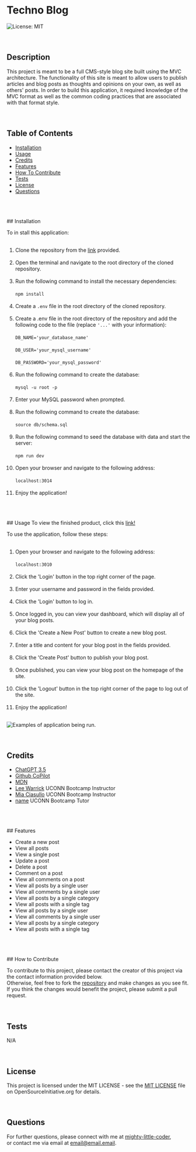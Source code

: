 # Techno Blog
  ![License: MIT](https://img.shields.io/badge/License-MIT-yellow.svg)
  </br>
  </br>
  </br>
  ## Description
  
  This project is meant to be a full CMS-style blog site built using the MVC architecture. The functionality of this site is meant to allow users to publish articles and blog posts as thoughts and opinions on your own, as well as others' posts. In order to build this application, it required knowledge of the MVC format as well as the common coding practices that are associated with that format style.
  </br>
  </br>
  </br>
  ## Table of Contents
  
  - [Installation](#installation)
  - [Usage](#usage)
  - [Credits](#credits)
  - [Features](#features)
  - [How To Contribute](#how-to-contribute)
  - [Tests](#tests)
  - [License](#license)
  - [Questions](#questions)
  </br>
  </br>
  </br>
  ## Installation
  
  To in stall this application:<br></br>
  1. Clone the repository from the <a href="link">link</a> provided.<br></br>
  2. Open the terminal and navigate to the root directory of the cloned repository.<br></br>
  3. Run the following command to install the necessary dependencies:<br></br>
  ```npm install```<br></br>
  4. Create a `.env` file in the root directory of the cloned repository.<br></br>
  5. Create a .env file in the root directory of the repository and add the following code to the file (replace ```'...'``` with your information):<br></br>
  ```DB_NAME='your_database_name'``` <br></br>
  ```DB_USER='your_mysql_username'```<br></br>
  ```DB_PASSWORD='your_mysql_password'```<br></br>
  6. Run the following command to create the database:<br></br>
  ```mysql -u root -p```<br></br>
  7. Enter your MySQL password when prompted.<br></br>
  8. Run the following command to create the database:<br></br>
  ```source db/schema.sql```<br></br>
  9. Run the following command to seed the database with data and start the server:<br></br>
  ```npm run dev```<br></br>
  10. Open your browser and navigate to the following address:<br></br>
  ```localhost:3014```<br></br>
  11. Enjoy the application!
  </br>
  </br>
  </br>
  ## Usage
  To view the finished product, click this <a href="link">link!</a>

  <!-- Video of it running below:
  <video src="video.link">Vid</video> -->

To use the application, follow these steps:<br><br>
1. Open your browser and navigate to the following address:<br><br>
```localhost:3010```<br><br>
2. Click the 'Login' button in the top right corner of the page.<br><br>
3. Enter your username and password in the fields provided.<br><br>
4. Click the 'Login' button to log in.<br><br>
5. Once logged in, you can view your dashboard, which will display all of your blog posts.<br><br>
6. Click the 'Create a New Post' button to create a new blog post.<br><br>
7. Enter a title and content for your blog post in the fields provided.<br><br>
8. Click the 'Create Post' button to publish your blog post.<br><br>
9. Once published, you can view your blog post on the homepage of the site.<br><br>
10. Click the 'Logout' button in the top right corner of the page to log out of the site.<br><br>
11. Enjoy the application!<br><br>


  ![Examples of application being run.](link-to-image)
  </br>
  </br>
  </br>
  ## Credits
  
  - <a href="https://chat.openai.com/">ChatGPT 3.5</a>
  - <a href="https://github.com/features/copilot?ef_id=_k_CjwKCAiAq4KuBhA6EiwArMAw1FOutqMK0saZxH8FwReh32EgrB9jOkJA2Gi0O3-RqIINbuOsOHKHhxoCfKwQAvD_BwE_k_&OCID=AIDcmmc3fhtaow_SEM__k_CjwKCAiAq4KuBhA6EiwArMAw1FOutqMK0saZxH8FwReh32EgrB9jOkJA2Gi0O3-RqIINbuOsOHKHhxoCfKwQAvD_BwE_k_&gad_source=1&gclid=CjwKCAiAq4KuBhA6EiwArMAw1FOutqMK0saZxH8FwReh32EgrB9jOkJA2Gi0O3-RqIINbuOsOHKHhxoCfKwQAvD_BwE">Github CoPilot</a>
  - <a href="https://developer.mozilla.org/en-US/">MDN</a>
  - <a href="https://leewarrick.com/">Lee Warrick</a> UCONN Bootcamp Instructor
  - <a href="https://github.com/miacias">Mia Ciasullo</a> UCONN Bootcamp Instructor
  - <a href="https://github.com/'name'">name</a> UCONN Bootcamp Tutor
  </br>
  </br>
  </br>
  ## Features
  
  - Create a new post
  - View all posts
  - View a single post
  - Update a post
  - Delete a post
  - Comment on a post
  - View all comments on a post
  - View all posts by a single user
  - View all comments by a single user
  - View all posts by a single category
  - View all posts with a single tag
  - View all posts by a single user
  - View all comments by a single user
  - View all posts by a single category
  - View all posts with a single tag
  </br>
  </br>
  </br>
  ## How to Contribute
  
  To contribute to this project, please contact the creator of this project via the contact information provided below.<br>Otherwise, feel free to fork the <a href="https://github.com/mighty-little-coder/ECommerce-Backend-Structure">repository</a> and make changes as you see fit. If you think the changes would benefit the project, please submit a pull request.
  </br>
  </br>
  </br>
  ## Tests
  
  N/A
  </br>
  </br>
  </br>
  ## License
  
  This project is licensed under the MIT LICENSE - see the <a href="https://opensource.org/licenses/MIT">MIT LICENSE</a> file on OpenSourceInitiative.org for details.
  </br>
  </br>
  </br>
  ## Questions
  
  For further questions, please connect with me at <a href="https://github.com/mighty-little-coder">mighty-little-coder</a>,<br>
  or contact me via email at <a href="email@email.email">email@email.email</a>.